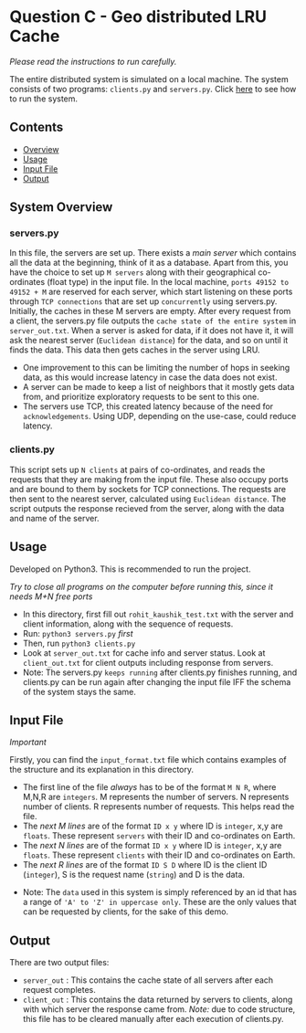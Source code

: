 # Question C - Geo distributed LRU Cache

*Please read the instructions to run carefully.*

The entire distributed system is simulated on a local machine. The system consists of two programs: `clients.py` and `servers.py`. Click [here](#usage) to see how to run the system.

## Contents

- [Overview](#system-overview)
- [Usage](#usage)
- [Input File](#input-file)
- [Output](#output)


## System Overview
### servers.py
In this file, the servers are set up. There exists a *main server* which contains all the data at the beginning, think of it as a database. Apart from this, you have the choice to set up `M servers` along with their geographical co-ordinates (float type) in the input file. In the local machine, `ports 49152 to 49152 + M` are reserved for each server, which start listening on these ports through `TCP connections` that are set up `concurrently` using servers.py. Initially, the caches in these M servers are empty. After every request from a client, the servers.py file outputs the `cache state of the entire system` in `server_out.txt`. When a server is asked for data, if it does not have it, it will ask the nearest server (`Euclidean distance`) for the data, and so on until it finds the data. This data then gets caches in the server using LRU.

- One improvement to this can be limiting the number of hops in seeking data, as this would increase latency in case the data does not exist.
- A server can be made to keep a list of neighbors that it mostly gets data from, and prioritize exploratory requests to be sent to this one.
- The servers use TCP, this created latency because of the need for `acknowledgements`. Using UDP, depending on the use-case, could reduce latency. 

### clients.py
This script sets up `N clients` at pairs of co-ordinates, and reads the requests that they are making from the input file. These also occupy ports and are bound to them by sockets for TCP connections. The requests are then sent to the nearest server, calculated using `Euclidean distance`. The script outputs the response recieved from the server, along with the data and name of the server.

## Usage
Developed on Python3. This is recommended to run the project.

*Try to close all programs on the computer before running this, since it needs M+N free ports*

- In this directory, first fill out `rohit_kaushik_test.txt` with the server and client information, along with the sequence of requests.
- Run: `python3 servers.py` *first*
- Then, run `python3 clients.py`
- Look at `server_out.txt` for cache info and server status. Look at `client_out.txt` for client outputs including response from servers.
- Note: The servers.py `keeps running` after clients.py finishes running, and clients.py can be run again after changing the input file IFF the schema of the system stays the same.

## Input File
*Important*

Firstly, you can find the `input_format.txt` file which contains examples of the structure and its explanation in this directory.

- The first line of the file *always* has to be of the format `M N R`, where M,N,R are `integers`. M represents the number of servers. N represents number of clients. R represents number of requests. This helps read the file.
- The *next M lines* are of the format `ID x y` where ID is `integer`, x,y are `floats`. These represent `servers` with their ID and co-ordinates on Earth.
- The *next N lines* are of the format `ID x y` where ID is `integer`, x,y are `floats`. These represent `clients` with their ID and co-ordinates on Earth.
- The *next R lines* are of the format `ID S D` where ID is the client ID (`integer`), S is the request name (`string`) and D is the data.

* Note: The `data` used in this system is simply referenced by an id that has a range of `'A' to 'Z' in uppercase only`. These are the only values that can be requested by clients, for the sake of this demo.

## Output
There are two output files:

- `server_out` : This contains the cache state of all servers after each request completes.
- `client_out` : This contains the data returned by servers to clients, along with which server the response came from. *Note:* due to code structure, this file has to be cleared manually after each execution of clients.py.
